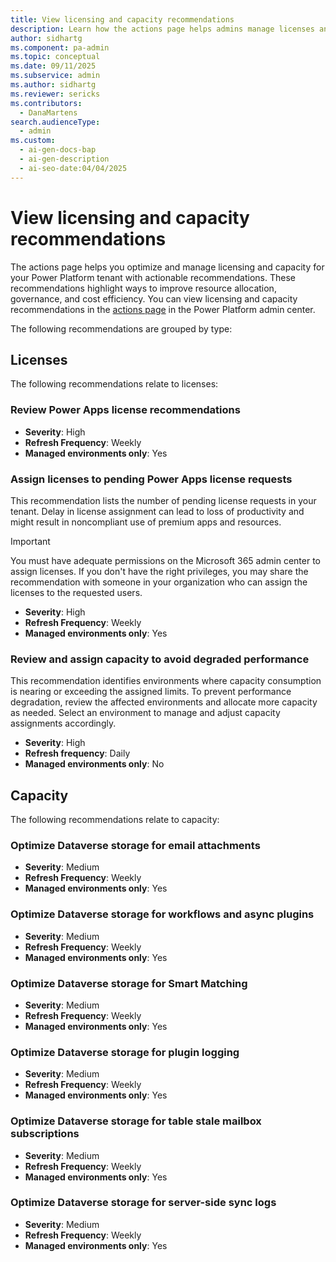 ```yaml
---
title: View licensing and capacity recommendations
description: Learn how the actions page helps admins manage licenses and capacity with weekly recommendations for better efficiency.
author: sidhartg
ms.component: pa-admin
ms.topic: conceptual
ms.date: 09/11/2025
ms.subservice: admin
ms.author: sidhartg
ms.reviewer: sericks
ms.contributors:
  - DanaMartens
search.audienceType:
  - admin
ms.custom:
  - ai-gen-docs-bap
  - ai-gen-description
  - ai-seo-date:04/04/2025
---
```


# View licensing and capacity recommendations

The actions page helps you optimize and manage licensing and capacity for your Power Platform tenant with actionable recommendations. These recommendations highlight ways to improve resource allocation, governance, and cost efficiency. You can view licensing and capacity recommendations in the [actions page](power-platform-advisor.md) in the Power Platform admin center.

The following recommendations are grouped by type:

## Licenses

The following recommendations relate to licenses:

### Review Power Apps license recommendations

- **Severity**: High  
- **Refresh Frequency**: Weekly  
- **Managed environments only**: Yes  

### Assign licenses to pending Power Apps license requests

This recommendation lists the number of pending license requests in your tenant. Delay in license assignment can lead to loss of productivity and might result in noncompliant use of premium apps and resources.

> [!IMPORTANT]
> You must have adequate permissions on the Microsoft 365 admin center to assign licenses. If you don't have the right privileges, you may share the recommendation with someone in your organization who can assign the licenses to the requested users.

- **Severity**: High  
- **Refresh Frequency**: Weekly  
- **Managed environments only**: Yes  

### Review and assign capacity to avoid degraded performance

This recommendation identifies environments where capacity consumption is nearing or exceeding the assigned limits. To prevent performance degradation, review the affected environments and allocate more capacity as needed. Select an environment to manage and adjust capacity assignments accordingly.

- **Severity**: High
- **Refresh frequency**: Daily
- **Managed environments only**: No

## Capacity

The following recommendations relate to capacity:

### Optimize Dataverse storage for email attachments

- **Severity**: Medium  
- **Refresh Frequency**: Weekly  
- **Managed environments only**: Yes  

### Optimize Dataverse storage for workflows and async plugins

- **Severity**: Medium  
- **Refresh Frequency**: Weekly  
- **Managed environments only**: Yes  

### Optimize Dataverse storage for Smart Matching

- **Severity**: Medium  
- **Refresh Frequency**: Weekly  
- **Managed environments only**: Yes  

### Optimize Dataverse storage for plugin logging

- **Severity**: Medium  
- **Refresh Frequency**: Weekly  
- **Managed environments only**: Yes  

### Optimize Dataverse storage for table stale mailbox subscriptions

- **Severity**: Medium  
- **Refresh Frequency**: Weekly  
- **Managed environments only**: Yes  

### Optimize Dataverse storage for server-side sync logs

- **Severity**: Medium  
- **Refresh Frequency**: Weekly  
- **Managed environments only**: Yes  
